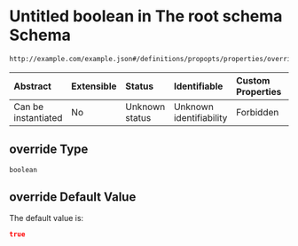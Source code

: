 # Untitled boolean in The root schema Schema

```txt
http://example.com/example.json#/definitions/propopts/properties/override
```



| Abstract            | Extensible | Status         | Identifiable            | Custom Properties | Additional Properties | Access Restrictions | Defined In                                                        |
| :------------------ | :--------- | :------------- | :---------------------- | :---------------- | :-------------------- | :------------------ | :---------------------------------------------------------------- |
| Can be instantiated | No         | Unknown status | Unknown identifiability | Forbidden         | Allowed               | none                | [values.schema.json\*](values.schema.json "open original schema") |

## override Type

`boolean`

## override Default Value

The default value is:

```json
true
```
